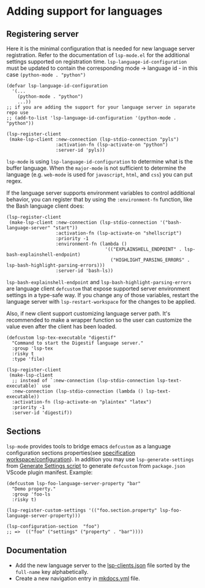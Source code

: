 # Adding support for languages

## Registering server

Here it is the minimal configuration that is needed for new language
server registration. Refer to the documentation of `lsp-mode.el` for
the additional settings supported on registration time.
`lsp-language-id-configuration` must be updated to contain the
corresponding mode -\> language id - in this case `(python-mode .
"python")`


``` elisp
(defvar lsp-language-id-configuration
  '(...
    (python-mode . "python")
    ...))
;; if you are adding the support for your language server in separate repo use
;; (add-to-list 'lsp-language-id-configuration '(python-mode . "python"))

(lsp-register-client
 (make-lsp-client :new-connection (lsp-stdio-connection "pyls")
                  :activation-fn (lsp-activate-on "python")
                  :server-id 'pyls))
```

`lsp-mode` is using `lsp-language-id-configuration` to determine what is the
buffer language. When the `major-mode` is not sufficient to determine the
language (e.g. `web-mode` is used for `javascript`, `html`, and `css`) you can put
regex.

If the language server supports environment variables to control
additional behavior, you can register that by using the
`:environment-fn` function, like the Bash language client does:

``` elisp
(lsp-register-client
 (make-lsp-client :new-connection (lsp-stdio-connection '("bash-language-server" "start"))
                  :activation-fn (lsp-activate-on "shellscript")
                  :priority -1
                  :environment-fn (lambda ()
                                    '(("EXPLAINSHELL_ENDPOINT" . lsp-bash-explainshell-endpoint)
                                      ("HIGHLIGHT_PARSING_ERRORS" . lsp-bash-highlight-parsing-errors)))
                  :server-id 'bash-ls))
```

`lsp-bash-explainshell-endpoint` and `lsp-bash-highlight-parsing-errors`
are language client `defcustom` that expose supported server environment
settings in a type-safe way. If you change any of those variables,
restart the language server with `lsp-restart-workspace` for the changes
to be applied.

Also, if new client support customizing language server path. It's recommended
to make a wrapper function so the user can customize the value even after the
client has been loaded.

``` elisp
(defcustom lsp-tex-executable "digestif"
  "Command to start the Digestif language server."
  :group 'lsp-tex
  :risky t
  :type 'file)

(lsp-register-client
 (make-lsp-client
  ;; instead of `:new-connection (lsp-stdio-connection lsp-text-executable)` use
  :new-connection (lsp-stdio-connection (lambda () lsp-text-executable))
  :activation-fn (lsp-activate-on "plaintex" "latex")
  :priority -1
  :server-id 'digestif))
```

## Sections

`lsp-mode` provides tools to bridge emacs `defcustom` as a language
configuration sections properties(see [specification
workspace/configuration](https://microsoft.github.io/language-server-protocol/specification#workspace_configuration)).
In addition you may use `lsp-generate-settings` from [Generate Settings
script](https://github.com/emacs-lsp/lsp-mode/blob/master/scripts/lsp-generate-settings.el)
to generate `defcustom` from `package.json` VScode plugin manifest.
Example:

``` elisp
(defcustom lsp-foo-language-server-property "bar"
  "Demo property."
  :group 'foo-ls
  :risky t)

(lsp-register-custom-settings '(("foo.section.property" lsp-foo-language-server-property)))

(lsp-configuration-section  "foo")
;; =>  (("foo" ("settings" ("property" . "bar"))))
```

## Documentation

  - Add the new language server to the [lsp-clients.json](https://github.com/emacs-lsp/lsp-mode/blob/master/docs/lsp-clients.json) file sorted by the `full-name` key alphabetically.
  - Create a new navigation entry in [mkdocs.yml](https://github.com/emacs-lsp/lsp-mode/blob/master/mkdocs.yml#L4) file.

